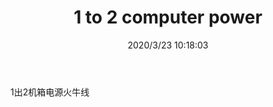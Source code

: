 ﻿---
layout: post 
title: 1 to 2 computer power
tags: MX40
categories: wire-harness
overview: 
series: 
part_number: KR31
thumb_img: static/202003/297-thumb-20200323181839.jpg
small_img: static/202003/297-20200323181839.jpg
date: 2020/3/23 10:18:03
---


1出2机箱电源火牛线
